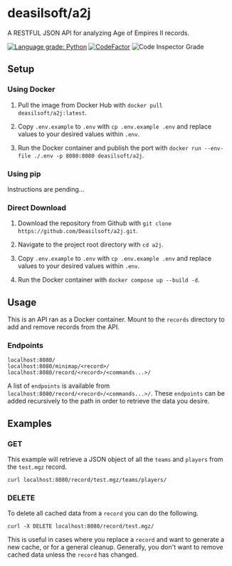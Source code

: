 # deasilsoft/a2j

A RESTFUL JSON API for analyzing Age of Empires II records.

[![Language grade: Python](https://img.shields.io/lgtm/grade/python/g/Deasilsoft/a2j.svg?logo=lgtm&logoWidth=18)](https://lgtm.com/projects/g/Deasilsoft/a2j/context:python)
[![CodeFactor](https://www.codefactor.io/repository/github/deasilsoft/a2j/badge)](https://www.codefactor.io/repository/github/deasilsoft/a2j)
![Code Inspector Grade](https://www.code-inspector.com/project/25065/status/svg)

## Setup

### Using Docker

1. Pull the image from Docker Hub with `docker pull deasilsoft/a2j:latest`.

2. Copy `.env.example` to `.env` with `cp .env.example .env` and replace values to your desired values within `.env`.

3. Run the Docker container and publish the port with `docker run --env-file ./.env -p 8080:8080 deasilsoft/a2j`.

### Using pip

Instructions are pending...

### Direct Download

1. Download the repository from Github with `git clone https://github.com/Deasilsoft/a2j.git`.

2. Navigate to the project root directory with `cd a2j`.

2. Copy `.env.example` to `.env` with `cp .env.example .env` and replace values to your desired values within `.env`.

3. Run the Docker container with `docker compose up --build -d`.

## Usage

This is an API ran as a Docker container. Mount to the `records` directory to add and remove records from the API.

### Endpoints

    localhost:8080/
    localhost:8080/minimap/<record>/
    localhost:8080/record/<record>/<commands...>/

A list of `endpoints` is available from `localhost:8080/record/<record>/<commands...>/`. These `endpoints` can be added recursively to the path in order to retrieve the data you
desire.

## Examples

### GET

This example will retrieve a JSON object of all the `teams` and `players` from the `test.mgz` record.

    curl localhost:8080/record/test.mgz/teams/players/

### DELETE

To delete all cached data from a `record` you can do the following.

    curl -X DELETE localhost:8080/record/test.mgz/

This is useful in cases where you replace a `record` and want to generate a new cache, or for a general cleanup. Generally, you don't want to remove cached data unless the `record`
has changed.
